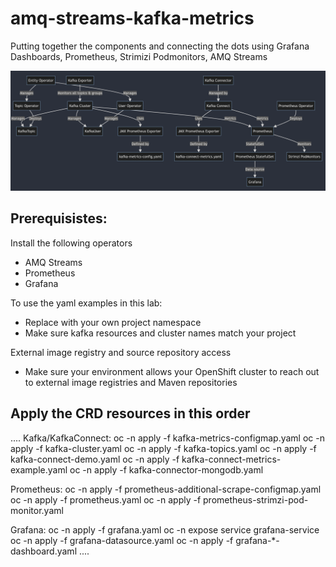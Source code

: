 # amq-streams-kafka-metrics
Putting together the components and connecting the dots using Grafana Dashboards, Prometheus, Strimizi Podmonitors, AMQ Streams

![image](component.png)

## Prerequisistes:

Install the following operators
* AMQ Streams
* Prometheus
* Grafana

To use the yaml examples in this lab:
* Replace <your-project> with your own project namespace
* Make sure kafka resources and cluster names match your project

External image registry and source repository access
* Make sure your environment allows your OpenShift cluster to reach out to external image registries and Maven repositories


## Apply the CRD resources in this order
....
Kafka/KafkaConnect:
oc -n <your-namespace> apply -f kafka-metrics-configmap.yaml
oc -n <your-namespace> apply -f kafka-cluster.yaml
oc -n <your-namespace> apply -f kafka-topics.yaml
oc -n <your-namespace> apply -f kafka-connect-demo.yaml
oc -n <your-namespace> apply -f kafka-connect-metrics-example.yaml
oc -n <your-namespace> apply -f kafka-connector-mongodb.yaml

Prometheus:
oc -n <your-namespace> apply -f prometheus-additional-scrape-configmap.yaml
oc -n <your-namespace> apply -f prometheus.yaml
oc -n <your-namespace> apply -f prometheus-strimzi-pod-monitor.yaml

Grafana:
oc -n <your-namespace> apply -f grafana.yaml
oc -n <your-namespace> expose service grafana-service
oc -n <your-namespace> apply -f grafana-datasource.yaml
oc -n <your-namespace> apply -f grafana-*-dashboard.yaml
....
